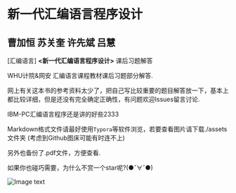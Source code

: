 # 新一代汇编语言程序设计

## 曹加恒 苏关奎 许先斌 吕慧

[汇编语言]  **<新一代汇编语言程序设计>** 课后习题解答

WHU计院&网安 汇编语言课程教材课后习题部分解答.

网上有关这本书的参考资料太少了，把自己写比较重要的题目解答放一下，基本上都比较详细，但是还没有完全确定正确性，有问题欢迎Issues留言讨论.

IBM-PC汇编语言程序还是讲的好些2333

Markdown格式文件请最好使用`Typora`等软件浏览，若要查看图片请下载./assets文件夹 (考虑到Github图床可能有时连不上)

另外也备份了.pdf文件，方便查看.

如果你也碰巧需要，为什么不赏一个star呢?(●ˇ∀ˇ●)

![Image text](https://bkimg.cdn.bcebos.com/pic/dcc451da81cb39db5fbbbee3d5160924ab183008?x-bce-process=image/resize,m_lfit,w_268,limit_1)
